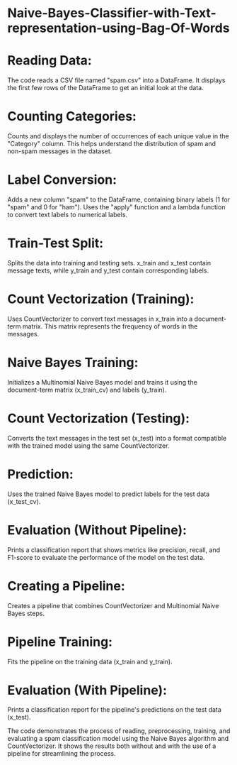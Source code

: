 # Naive-Bayes-Classifier-with-Text-representation-using-Bag-Of-Words

# Reading Data:

The code reads a CSV file named "spam.csv" into a DataFrame.
It displays the first few rows of the DataFrame to get an initial look at the data.

# Counting Categories:

Counts and displays the number of occurrences of each unique value in the "Category" column.
This helps understand the distribution of spam and non-spam messages in the dataset.

# Label Conversion:

Adds a new column "spam" to the DataFrame, containing binary labels (1 for "spam" and 0 for "ham").
Uses the "apply" function and a lambda function to convert text labels to numerical labels.

# Train-Test Split:
Splits the data into training and testing sets.
x_train and x_test contain message texts, while y_train and y_test contain corresponding labels.

# Count Vectorization (Training):
Uses CountVectorizer to convert text messages in x_train into a document-term matrix.
This matrix represents the frequency of words in the messages.

# Naive Bayes Training:
Initializes a Multinomial Naive Bayes model and trains it using the document-term matrix (x_train_cv) and labels (y_train).

# Count Vectorization (Testing):
Converts the text messages in the test set (x_test) into a format compatible with the trained model using the same CountVectorizer.

# Prediction:
Uses the trained Naive Bayes model to predict labels for the test data (x_test_cv).

# Evaluation (Without Pipeline):
Prints a classification report that shows metrics like precision, recall, and F1-score to evaluate the performance of the model on the test data.

# Creating a Pipeline:
Creates a pipeline that combines CountVectorizer and Multinomial Naive Bayes steps.

# Pipeline Training:
Fits the pipeline on the training data (x_train and y_train).

# Evaluation (With Pipeline):
Prints a classification report for the pipeline's predictions on the test data (x_test).

The code demonstrates the process of reading, preprocessing, training, and evaluating a spam classification model using the Naive Bayes algorithm and CountVectorizer. It shows the results both without and with the use of a pipeline for streamlining the process.





